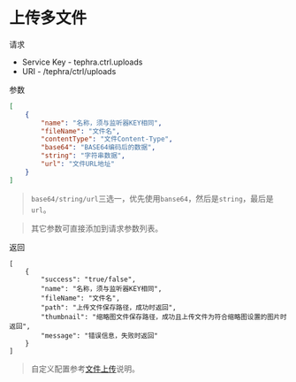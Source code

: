 # 上传多文件

请求
- Service Key - tephra.ctrl.uploads
- URI - /tephra/ctrl/uploads

参数
```json
[
    {
        "name": "名称，须与监听器KEY相同",
        "fileName": "文件名",
        "contentType": "文件Content-Type",
        "base64": "BASE64编码后的数据",
        "string": "字符串数据",
        "url": "文件URL地址"
    }
]
```

> `base64/string/url`三选一，优先使用`banse64`，然后是`string`，最后是`url`。

> 其它参数可直接添加到请求参数列表。

返回
```
[
    {
        "success": "true/false",
        "name": "名称，须与监听器KEY相同",
        "fileName": "文件名",
        "path": "上传文件保存路径，成功时返回",
        "thumbnail": "缩略图文件保存路径，成功且上传文件为符合缩略图设置的图片时返回",
        "message": "错误信息，失败时返回"
    }
]
```

> 自定义配置参考[文件上传](upload.md)说明。
